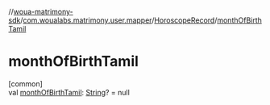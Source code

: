 //[woua-matrimony-sdk](../../../index.md)/[com.woualabs.matrimony.user.mapper](../index.md)/[HoroscopeRecord](index.md)/[monthOfBirthTamil](month-of-birth-tamil.md)

# monthOfBirthTamil

[common]\
val [monthOfBirthTamil](month-of-birth-tamil.md): [String](https://kotlinlang.org/api/latest/jvm/stdlib/kotlin/-string/index.html)? = null
